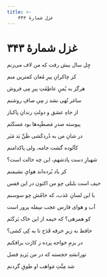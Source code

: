 ```yaml
---
title: >-
    غزل شمارهٔ ۳۴۳
---
```

# غزل شمارهٔ ۳۴۳

<div class="b" id="bn1"><div class="m1"><p>چِل سال بیش رفت که من لاف می‌زنم</p></div>
<div class="m2"><p>کز چاکرانِ پیرِ مُغان کمترین منم</p></div></div>
<div class="b" id="bn2"><div class="m1"><p>هرگز به یُمنِ عاطِفَتِ پیرِ مِی فروش</p></div>
<div class="m2"><p>ساغر تُهی نشد ز مِیِ صافِ روشنم</p></div></div>
<div class="b" id="bn3"><div class="m1"><p>از جاهِ عشق و دولتِ رندانِ پاکباز</p></div>
<div class="m2"><p>پیوسته صدرِ مَصطَبِه‌ها بود مَسکَنَم</p></div></div>
<div class="b" id="bn4"><div class="m1"><p>در شانِ من به دُردکَشی ظَنِّ بَد مَبَر</p></div>
<div class="m2"><p>کآلوده گشت جامه، ولی پاکدامنم</p></div></div>
<div class="b" id="bn5"><div class="m1"><p>شهبازِ دست پادشهم، این چه حالت است؟</p></div>
<div class="m2"><p>کز یاد بُرده‌اند هوایِ نشیمنم</p></div></div>
<div class="b" id="bn6"><div class="m1"><p>حیف است بلبلی چو من اکنون در این قفس</p></div>
<div class="m2"><p>با این لسانِ عَذب، که خامُش چو سوسنم</p></div></div>
<div class="b" id="bn7"><div class="m1"><p>آب و هوای فارس عجب سِفله پرور است</p></div>
<div class="m2"><p>کو همرهی؟ که خیمه از این خاک بَرکَنَم</p></div></div>
<div class="b" id="bn8"><div class="m1"><p>حافظ به زیرِ خرقه قَدَح تا به کِی کشی؟</p></div>
<div class="m2"><p>در بزمِ خواجه پرده ز کارَت برافکنم</p></div></div>
<div class="b" id="bn9"><div class="m1"><p>تورانشهِ خجسته که در من یَزیدِ فضل</p></div>
<div class="m2"><p>شد مِنَّتِ مَواهب او طوقِ گردنم</p></div></div>